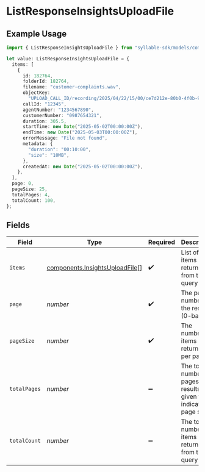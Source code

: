 # ListResponseInsightsUploadFile

## Example Usage

```typescript
import { ListResponseInsightsUploadFile } from "syllable-sdk/models/components";

let value: ListResponseInsightsUploadFile = {
  items: [
    {
      id: 182764,
      folderId: 182764,
      filename: "customer-complaints.wav",
      objectKey:
        "UPLOAD_CALL_ID/recording/2025/04/22/15/00/ce7d212e-80b0-4f0b-9e01-74322f146611.mp3",
      callId: "12345",
      agentNumber: "1234567890",
      customerNumber: "0987654321",
      duration: 305.5,
      startTime: new Date("2025-05-02T00:00:00Z"),
      endTime: new Date("2025-05-03T00:00:00Z"),
      errorMessage: "File not found",
      metadata: {
        "duration": "00:10:00",
        "size": "10MB",
      },
      createdAt: new Date("2025-05-02T00:00:00Z"),
    },
  ],
  page: 0,
  pageSize: 25,
  totalPages: 4,
  totalCount: 100,
};
```

## Fields

| Field                                                                            | Type                                                                             | Required                                                                         | Description                                                                      | Example                                                                          |
| -------------------------------------------------------------------------------- | -------------------------------------------------------------------------------- | -------------------------------------------------------------------------------- | -------------------------------------------------------------------------------- | -------------------------------------------------------------------------------- |
| `items`                                                                          | [components.InsightsUploadFile](../../models/components/insightsuploadfile.md)[] | :heavy_check_mark:                                                               | List of items returned from the query                                            |                                                                                  |
| `page`                                                                           | *number*                                                                         | :heavy_check_mark:                                                               | The page number of the results (0-based)                                         | 0                                                                                |
| `pageSize`                                                                       | *number*                                                                         | :heavy_check_mark:                                                               | The number of items returned per page                                            | 25                                                                               |
| `totalPages`                                                                     | *number*                                                                         | :heavy_minus_sign:                                                               | The total number of pages of results given the indicated page size               | 4                                                                                |
| `totalCount`                                                                     | *number*                                                                         | :heavy_minus_sign:                                                               | The total number of items returned from the query                                | 100                                                                              |